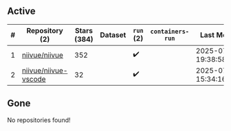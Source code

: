## Active
| # | Repository (2) | Stars (384) | Dataset | `run` (2) | `containers-run` | Last Modified |
| --- | --- | --- | --- | --- | --- | --- |
| 1 | [niivue/niivue](https://github.com/niivue/niivue) | 352 |  | :heavy_check_mark: |  | 2025-07-08 19:38:58+00:00 |
| 2 | [niivue/niivue-vscode](https://github.com/niivue/niivue-vscode) | 32 |  | :heavy_check_mark: |  | 2025-07-09 15:34:16+00:00 |

## Gone
No repositories found!
